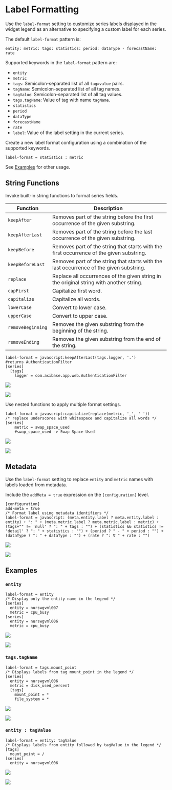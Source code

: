 # Label Formatting

Use the `label-format` setting to customize series labels displayed in the widget legend as an alternative to specifying a custom label for each series.

The default `label-format` pattern is:

```ls
entity: metric: tags: statistics: period: dataType - forecastName: rate
```

Supported keywords in the `label-format` pattern are:

* `entity`
* `metric`
* `tags`: Semicolon-separated list of all `tag=value` pairs.
* `tagName`: Semicolon-separated list of all tag names.
* `tagValue`: Semicolon-separated list of all tag values.
* `tags.tagName`: Value of tag with name `tagName`.
* `statistics`
* `period`
* `dataType`
* `forecastName`
* `rate`
* `label`: Value of the label setting in the current series.

Create a new label format configuration using a combination of the supported keywords.

```ls
label-format = statistics : metric
```

See [Examples](#examples) for other usage.

## String Functions

Invoke built-in string functions to format series fields.

| Function | Description |
|---|---|
| `keepAfter` | Removes part of the string before the first occurrence of the given substring. |
| `keepAfterLast` | Removes part of the string before the last occurrence of the given substring.|
| `keepBefore`| Removes part of the string that starts with the first occurrence of the given substring. |
| `keepBeforeLast`| Removes part of the string that starts with the last occurrence of the given substring.|
| `replace` | Replace all occurrences of the given string in the original string with another string.|
| `capFirst`| Capitalize first word. |
| `capitalize`| Capitalize all words.  |
| `lowerCase`   | Convert to lower case.   |
| `upperCase`   | Convert to upper case.   |
| `removeBeginning` | Removes the given substring from the beginning of the string.|
| `removeEnding`| Removes the given substring from the end of the string.  |

```ls
label-format = javascript:keepAfterLast(tags.logger, '.')
#returns AuthenticationFilter
[series]
  [tags]
    logger = com.axibase.app.web.AuthenticationFilter
```

![](./images/label-formatting4.png)

[![](./images/new-button.png)](https://apps.axibase.com/chartlab/675c5467)

Use nested functions to apply multiple format settings.

```ls
label-format = javascript:capitalize(replace(metric, '_', ' '))
/* replace underscores with whitespace and capitalize all words */
[series]
    metric = swap_space_used
    #swap_space_used -> Swap Space Used
```

![](./images/label-formatting-6.png)

[![](./images/new-button.png)](https://apps.axibase.com/chartlab/7518a91f/2/)

## Metadata

Use the `label-format` setting to replace `entity` and `metric` names with labels loaded from metadata.

Include the `addMeta = true` expression on the `[configuration]` level.

```ls
[configuration]
add-meta = true
/* Format label using metadata identifiers */
label-format = javascript: (meta.entity.label ? meta.entity.label : entity) + ": " + (meta.metric.label ? meta.metric.label : metric) + (tags+"" != 'null' ? ": " + tags : "") + (statistics && statistics != 'detail' ? ": " + statistics : "") + (period ? " - " + period : "") + (dataType ? ": " + dataType : "") + (rate ? ": ∇ " + rate : "")
```

![](./images/label-formatting5.png)

[![](./images/new-button.png)](https://apps.axibase.com/chartlab/68ff7368/3/)

## Examples

### `entity`

```ls
label-format = entity
/* Display only the entity name in the legend */
[series]
  entity = nurswgvml007
  metric = cpu_busy
[series]
  entity = nurswgvml006
  metric = cpu_busy
```

![](./images/label-formatting1.png)

[![](./images/new-button.png)](https://apps.axibase.com/chartlab/6ce33406)

### `tags.tagName`

```ls
label-format = tags.mount_point
/* Displays labels from tag mount_point in the legend */
[series]
  entity = nurswgvml006
  metric = disk_used_percent
  [tags]
    mount_point = *
    file_system = *  
```

![](./images/label-formatting2.png)

[![](./images/new-button.png)](https://apps.axibase.com/chartlab/8909d7f4)

### `entity : tagValue`

```ls
label-format = entity: tagValue
/* Displays labels from entity followed by tagValue in the legend */
[tags]
  mount_point = /
[series]
  entity = nurswgvml006
```

![](./images/label-formatting3.png)

[![](./images/new-button.png)](https://apps.axibase.com/chartlab/5e5667fa)

